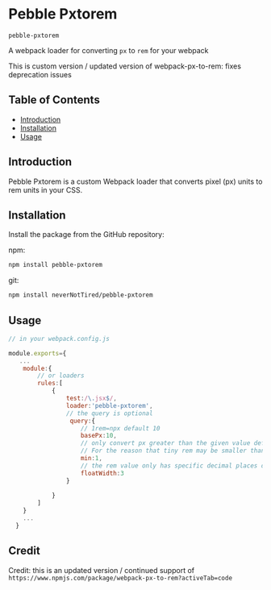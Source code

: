 # Pebble Pxtorem
`pebble-pxtorem`

A webpack loader for converting `px` to `rem` for your webpack

This is custom version / updated version of webpack-px-to-rem: fixes deprecation issues

## Table of Contents
  - [Introduction](#introduction)
  - [Installation](#installation)
  - [Usage](#usage)

## Introduction
Pebble Pxtorem is a custom Webpack loader that converts pixel (px) units to rem units in your CSS.

## Installation

Install the package from the GitHub repository:

npm:  
```bash
npm install pebble-pxtorem
```  
git:  
```bash
npm install neverNotTired/pebble-pxtorem
```  

## Usage
```javascript
// in your webpack.config.js

module.exports={
   ...
    module:{
        // or loaders
        rules:[
            {
                test:/\.jsx$/,
                loader:'pebble-pxtorem',
                // the query is optional
                 query:{
                    // 1rem=npx default 10
                    basePx:10,
                    // only convert px greater than the given value default 0
                    // For the reason that tiny rem may be smaller than 1px and disappeare in tiny device
                    min:1,
                    // the rem value only has specific decimal places default 3
                    floatWidth:3
                }
                
            }
        ]
    }
    ...
  }
```

## Credit
Credit: this is an updated version / continued support of `https://www.npmjs.com/package/webpack-px-to-rem?activeTab=code`